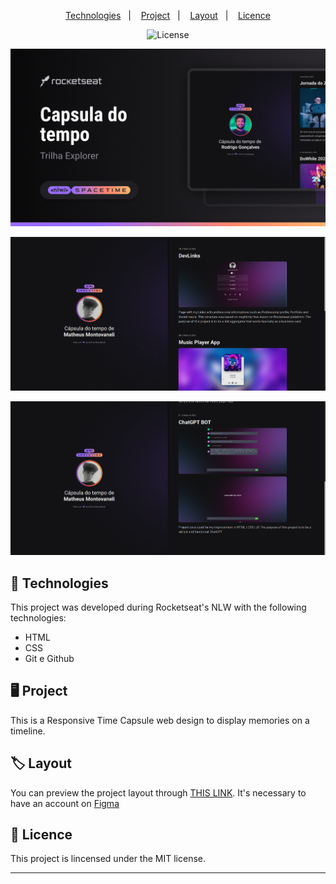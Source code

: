 <p align="center">
  <a href="#-technologies">Technologies</a>&nbsp;&nbsp;&nbsp;|&nbsp;&nbsp;&nbsp;
  <a href="#-project">Project</a>&nbsp;&nbsp;&nbsp;|&nbsp;&nbsp;&nbsp;
  <a href="#-layout">Layout</a>&nbsp;&nbsp;&nbsp;|&nbsp;&nbsp;&nbsp;
  <a href="#memo-licence">Licence</a>
</p>

<p align="center">
  <img alt="License" src="https://img.shields.io/static/v1?label=license&message=MIT&color=49AA26&labelColor=000000">
</p>


<p align="center">
  <img src=".github/preview.png" alt="Demonstração do projeto"/>
  
</p>

<p align="center">
<img src=".github/capsula11.png" alt="Demonstração do projeto"/>
</p> 

<p align="center">
<img src=".github/capsula22.png" alt="Demonstração do projeto"/>
</p> 

## 🚀 Technologies 
This project was developed during Rocketseat's NLW with the following technologies:
- HTML
- CSS
- Git e Github

## 🖥️ Project
This is a Responsive Time Capsule web design to display memories on a timeline.


## 🏷️ Layout
You can preview the project layout through
[THIS LINK](https://www.figma.com/file/xllhBAkuLVflqR1WB9SzTj/Capsula-do-Tempo---Trilha-Explorer?type=design&node-id=306%3A3&t=l2mqywaCaALXnqil-1). 
It's necessary to have an account on [Figma](https://www.figma.com)

## :memo: Licence

This project is lincensed under the MIT license.

---